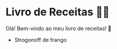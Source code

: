 # Livro de Receitas :man_cook:

Olá! Bem-vindo ao meu livro de receitas! :wave:

- Strogonoff de frango
